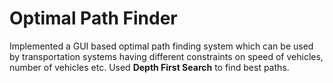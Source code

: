 # Optimal Path Finder
Implemented a GUI based optimal path finding system which can be used by transportation systems having different constraints on speed of vehicles, number of vehicles etc. Used **Depth First Search**  to find best paths.
